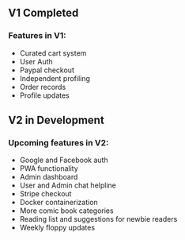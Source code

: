 ## V1 Completed

### Features in V1: 
- Curated cart system
- User Auth
- Paypal checkout
- Independent profiling
- Order records
- Profile updates

## V2 in Development

### Upcoming features in V2:

- Google and Facebook auth
- PWA functionality
- Admin dashboard
- User and Admin chat helpline
- Stripe checkout
- Docker containerization
- More comic book categories
- Reading list and suggestions for newbie readers
- Weekly floppy updates
